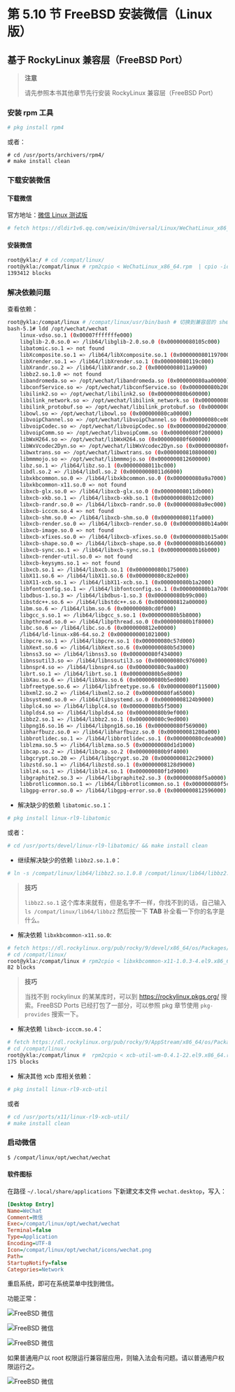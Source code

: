 # 第 5.10 节 FreeBSD 安装微信（Linux 版）

## 基于 RockyLinux 兼容层（FreeBSD Port）

>**注意**
>
>请先参照本书其他章节先行安装 RockyLinux 兼容层（FreeBSD Port）

### 安装 rpm 工具

```sh
# pkg install rpm4
```

或者：

```
# cd /usr/ports/archivers/rpm4/ 
# make install clean
```

### 下载安装微信

#### 下载微信

官方地址：[微信 Linux 测试版](https://linux.weixin.qq.com/)

```sh
# fetch https://dldir1v6.qq.com/weixin/Universal/Linux/WeChatLinux_x86_64.rpm # 写作本文时链接如此，请自行获取最新链接
```

#### 安装微信

```sh
root@ykla:/ # cd /compat/linux/
root@ykla:/compat/linux # rpm2cpio < WeChatLinux_x86_64.rpm  | cpio -id #注意 WeChatLinux_x86_64.rpm 的路径改成你自己的
1393412 blocks
```

### 解决依赖问题

查看依赖：

```bash
root@ykla:/compat/linux # /compat/linux/usr/bin/bash # 切换到兼容层的 shell
bash-5.1# ldd /opt/wechat/wechat 
	linux-vdso.so.1 (0x00007fffffffe000)
	libglib-2.0.so.0 => /lib64/libglib-2.0.so.0 (0x000000080105c000)
	libatomic.so.1 => not found
	libXcomposite.so.1 => /lib64/libXcomposite.so.1 (0x0000000801197000)
	libXrender.so.1 => /lib64/libXrender.so.1 (0x000000080119c000)
	libXrandr.so.2 => /lib64/libXrandr.so.2 (0x00000008011a9000)
	libbz2.so.1.0 => not found
	libandromeda.so => /opt/wechat/libandromeda.so (0x000000080aa00000)
	libconfService.so => /opt/wechat/libconfService.so (0x000000080b200000)
	libilink2.so => /opt/wechat/libilink2.so (0x000000080b600000)
	libilink_network.so => /opt/wechat/libilink_network.so (0x000000080ba00000)
	libilink_protobuf.so => /opt/wechat/libilink_protobuf.so (0x000000080c600000)
	libowl.so => /opt/wechat/libowl.so (0x000000080ca00000)
	libvoipChannel.so => /opt/wechat/libvoipChannel.so (0x000000080ce00000)
	libvoipCodec.so => /opt/wechat/libvoipCodec.so (0x000000080d200000)
	libvoipComm.so => /opt/wechat/libvoipComm.so (0x000000080f200000)
	libWxH264.so => /opt/wechat/libWxH264.so (0x000000080f600000)
	libWxVcodec2Dyn.so => /opt/wechat/libWxVcodec2Dyn.so (0x000000080fc00000)
	libwxtrans.so => /opt/wechat/libwxtrans.so (0x0000000810800000)
	libmmmojo.so => /opt/wechat/libmmmojo.so (0x0000000812600000)
	libz.so.1 => /lib64/libz.so.1 (0x00000008011bc000)
	libdl.so.2 => /lib64/libdl.so.2 (0x00000008011d6000)
	libxkbcommon.so.0 => /lib64/libxkbcommon.so.0 (0x000000080a9a7000)
	libxkbcommon-x11.so.0 => not found
	libxcb-glx.so.0 => /lib64/libxcb-glx.so.0 (0x00000008011db000)
	libxcb-xkb.so.1 => /lib64/libxcb-xkb.so.1 (0x000000080b12c000)
	libxcb-randr.so.0 => /lib64/libxcb-randr.so.0 (0x000000080a9ec000)
	libxcb-icccm.so.4 => not found
	libxcb-shm.so.0 => /lib64/libxcb-shm.so.0 (0x00000008011fa000)
	libxcb-render.so.0 => /lib64/libxcb-render.so.0 (0x000000080b14a000)
	libxcb-image.so.0 => not found
	libxcb-xfixes.so.0 => /lib64/libxcb-xfixes.so.0 (0x000000080b15a000)
	libxcb-shape.so.0 => /lib64/libxcb-shape.so.0 (0x000000080b166000)
	libxcb-sync.so.1 => /lib64/libxcb-sync.so.1 (0x000000080b16b000)
	libxcb-render-util.so.0 => not found
	libxcb-keysyms.so.1 => not found
	libxcb.so.1 => /lib64/libxcb.so.1 (0x000000080b175000)
	libX11.so.6 => /lib64/libX11.so.6 (0x000000080c82e000)
	libX11-xcb.so.1 => /lib64/libX11-xcb.so.1 (0x000000080b1a2000)
	libfontconfig.so.1 => /lib64/libfontconfig.so.1 (0x000000080b1a7000)
	libdbus-1.so.3 => /lib64/libdbus-1.so.3 (0x000000080b99c000)
	libstdc++.so.6 => /lib64/libstdc++.so.6 (0x0000000812a00000)
	libm.so.6 => /lib64/libm.so.6 (0x000000080cd0f000)
	libgcc_s.so.1 => /lib64/libgcc_s.so.1 (0x000000080b5b8000)
	libpthread.so.0 => /lib64/libpthread.so.0 (0x000000080b1f8000)
	libc.so.6 => /lib64/libc.so.6 (0x0000000812e00000)
	/lib64/ld-linux-x86-64.so.2 (0x0000000001021000)
	libpcre.so.1 => /lib64/libpcre.so.1 (0x000000080c57d000)
	libXext.so.6 => /lib64/libXext.so.6 (0x000000080b5d3000)
	libnss3.so => /lib64/libnss3.so (0x000000080f434000)
	libnssutil3.so => /lib64/libnssutil3.so (0x000000080c976000)
	libnspr4.so => /lib64/libnspr4.so (0x000000080c9aa000)
	librt.so.1 => /lib64/librt.so.1 (0x000000080b5e8000)
	libXau.so.6 => /lib64/libXau.so.6 (0x000000080b5ed000)
	libfreetype.so.6 => /lib64/libfreetype.so.6 (0x000000080f115000)
	libxml2.so.2 => /lib64/libxml2.so.2 (0x000000080fa65000)
	libsystemd.so.0 => /lib64/libsystemd.so.0 (0x00000008124b9000)
	libplc4.so => /lib64/libplc4.so (0x000000080b5f5000)
	libplds4.so => /lib64/libplds4.so (0x000000080b9ef000)
	libbz2.so.1 => /lib64/libbz2.so.1 (0x000000080c9ed000)
	libpng16.so.16 => /lib64/libpng16.so.16 (0x000000080f569000)
	libharfbuzz.so.0 => /lib64/libharfbuzz.so.0 (0x000000081280a000)
	libbrotlidec.so.1 => /lib64/libbrotlidec.so.1 (0x000000080cdea000)
	liblzma.so.5 => /lib64/liblzma.so.5 (0x000000080d1d1000)
	libcap.so.2 => /lib64/libcap.so.2 (0x000000080b9f4000)
	libgcrypt.so.20 => /lib64/libgcrypt.so.20 (0x0000000812c29000)
	libzstd.so.1 => /lib64/libzstd.so.1 (0x00000008128d9000)
	liblz4.so.1 => /lib64/liblz4.so.1 (0x000000080f1d9000)
	libgraphite2.so.3 => /lib64/libgraphite2.so.3 (0x000000080f5a0000)
	libbrotlicommon.so.1 => /lib64/libbrotlicommon.so.1 (0x000000080f5c1000)
	libgpg-error.so.0 => /lib64/libgpg-error.so.0 (0x0000000812596000)
```

- 解决缺少的依赖 `libatomic.so.1`：

```sh
# pkg install linux-rl9-libatomic
```
或者：

```sh
# cd /usr/ports/devel/linux-rl9-libatomic/ && make install clean
```

- 继续解决缺少的依赖 `libbz2.so.1.0`：

```sh
# ln -s /compat/linux/lib64/libbz2.so.1.0.8 /compat/linux/lib64/libbz2.so.1.0 # 重命名所需的库
```

>**技巧**
>
>`libbz2.so.1` 这个库本来就有，但是名字不一样，你找不到的话，自己输入 `ls /compat/linux/lib64/libbz2` 然后按一下 **TAB** 补全看一下你的名字是什么。

- 解决依赖 `libxkbcommon-x11.so.0`:

```sh
# fetch https://dl.rockylinux.org/pub/rocky/9/devel/x86_64/os/Packages/l/libxkbcommon-x11-1.0.3-4.el9.x86_64.rpm
# cd /compat/linux/
root@ykla:/compat/linux # rpm2cpio < libxkbcommon-x11-1.0.3-4.el9.x86_64.rpm  | cpio -id 
82 blocks
```

>**技巧**
>
>当找不到 rockylinux 的某某库时，可以到 <https://rockylinux.pkgs.org/> 搜索。FreeBSD Ports 已经打包了一部分，可以参照 pkg 章节使用 `pkg-provides` 搜索一下。


- 解决依赖 `libxcb-icccm.so.4`：

```sh
# fetch https://dl.rockylinux.org/pub/rocky/9/AppStream/x86_64/os/Packages/x/xcb-util-wm-0.4.1-22.el9.x86_64.rpm
# cd /compat/linux/
root@ykla:/compat/linux #  rpm2cpio < xcb-util-wm-0.4.1-22.el9.x86_64.rpm  | cpio -id 
175 blocks
```

- 解决其他 xcb 库相关依赖：

```sh
# pkg install linux-rl9-xcb-util
```

或者

```sh
# cd /usr/ports/x11/linux-rl9-xcb-util/ 
# make install clean
```

### 启动微信

```sh
$ /compat/linux/opt/wechat/wechat
```

#### 软件图标

在路径 `~/.local/share/applications` 下新建文本文件 `wechat.desktop`，写入：

```ini
[Desktop Entry]
Name=WeChat
Comment=微信
Exec=/compat/linux/opt/wechat/wechat
Terminal=false
Type=Application
Encoding=UTF-8
Icon=/compat/linux/opt/wechat/icons/wechat.png
Path=
StartupNotify=false
Categories=Network
```

重启系统，即可在系统菜单中找到微信。

功能正常：

![FreeBSD 微信](../.gitbook/assets/wechat1.png)

![FreeBSD 微信](../.gitbook/assets/wechat2.png)

![FreeBSD 微信](../.gitbook/assets/wechat3.png)

如果普通用户以 root 权限运行兼容层应用，则输入法会有问题。请以普通用户权限运行之。

![FreeBSD 微信](../.gitbook/assets/wechat4.png)
